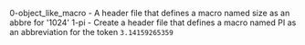 0-object_like_macro - A header file that defines a macro named size as an abbre for '1024'
1-pi - Create a header file that defines a macro named PI as an abbreviation for the token ``3.14159265359``

